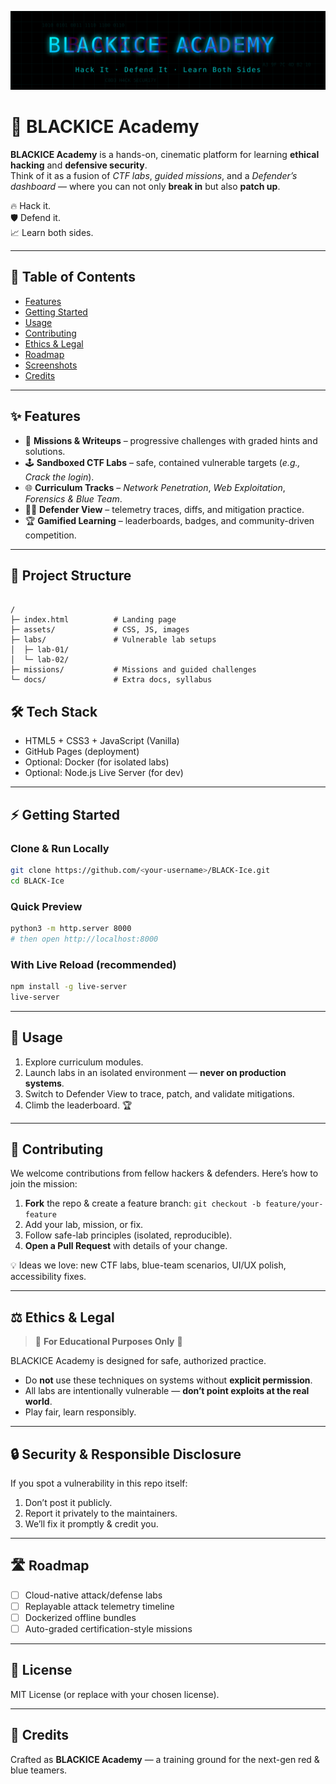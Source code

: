 
![BLACKICE Banner](banner.svg)


# 🧊 BLACKICE Academy

**BLACKICE Academy** is a hands-on, cinematic platform for learning **ethical hacking** and **defensive security**.  
Think of it as a fusion of *CTF labs*, *guided missions*, and a *Defender’s dashboard* — where you can not only **break in** but also **patch up**.  

🔥 Hack it.  
🛡️ Defend it.  
📈 Learn both sides.

---

## 📑 Table of Contents
- [Features](#-features)
- [Getting Started](#-getting-started)
- [Usage](#-usage)
- [Contributing](#-contributing)
- [Ethics & Legal](#-ethics--legal)
- [Roadmap](#-roadmap)
- [Screenshots](#-screenshots)
- [Credits](#-credits)

---

## ✨ Features

- 🎯 **Missions & Writeups** – progressive challenges with graded hints and solutions.  
- 🕹️ **Sandboxed CTF Labs** – safe, contained vulnerable targets (*e.g., Crack the login*).  
- 🌐 **Curriculum Tracks** – *Network Penetration*, *Web Exploitation*, *Forensics & Blue Team*.  
- 👨‍💻 **Defender View** – telemetry traces, diffs, and mitigation practice.  
- 🏆 **Gamified Learning** – leaderboards, badges, and community-driven competition.  

---

## 📂 Project Structure

```

/
├─ index.html          # Landing page
├─ assets/             # CSS, JS, images
├─ labs/               # Vulnerable lab setups
│  ├─ lab-01/
│  └─ lab-02/
├─ missions/           # Missions and guided challenges
└─ docs/               # Extra docs, syllabus

````
## 🛠️ Tech Stack
- HTML5 + CSS3 + JavaScript (Vanilla)
- GitHub Pages (deployment)
- Optional: Docker (for isolated labs)
- Optional: Node.js Live Server (for dev)

---

## ⚡ Getting Started

### Clone & Run Locally
```bash
git clone https://github.com/<your-username>/BLACK-Ice.git
cd BLACK-Ice
````

### Quick Preview

```bash
python3 -m http.server 8000
# then open http://localhost:8000
```

### With Live Reload (recommended)

```bash
npm install -g live-server
live-server
```

---

## 🚀 Usage

1. Explore curriculum modules.
2. Launch labs in an isolated environment — **never on production systems**.
3. Switch to Defender View to trace, patch, and validate mitigations.
4. Climb the leaderboard. 🏆

---

## 🤝 Contributing

We welcome contributions from fellow hackers & defenders.
Here’s how to join the mission:

1. **Fork** the repo & create a feature branch:
   `git checkout -b feature/your-feature`
2. Add your lab, mission, or fix.
3. Follow safe-lab principles (isolated, reproducible).
4. **Open a Pull Request** with details of your change.

💡 Ideas we love: new CTF labs, blue-team scenarios, UI/UX polish, accessibility fixes.

---

## ⚖️ Ethics & Legal

> 🚨 **For Educational Purposes Only** 🚨

BLACKICE Academy is designed for safe, authorized practice.

* Do **not** use these techniques on systems without **explicit permission**.
* All labs are intentionally vulnerable — **don’t point exploits at the real world**.
* Play fair, learn responsibly.

---

## 🔒 Security & Responsible Disclosure

If you spot a vulnerability in this repo itself:

1. Don’t post it publicly.
2. Report it privately to the maintainers.
3. We’ll fix it promptly & credit you.

---

## 🛣️ Roadmap

* [ ] Cloud-native attack/defense labs
* [ ] Replayable attack telemetry timeline
* [ ] Dockerized offline bundles
* [ ] Auto-graded certification-style missions

---

## 📜 License

MIT License (or replace with your chosen license).

---

## 👾 Credits

Crafted as **BLACKICE Academy** — a training ground for the next-gen red & blue teamers.
